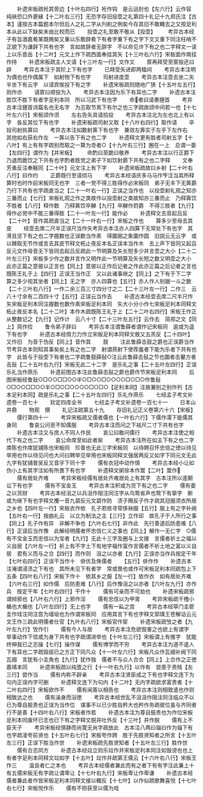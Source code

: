 <!-- { "loadSidebar": true } -->
　　补遗宋板疏衽其旁边【十叶右四行】衽作钩　是云运肘也【左六行】云作容　纯袂恐口外更縁【十二叶右三行】无恐字存旧投壶之礼第四十礼记十九郑氏注【古本】谨按古本篇题本尔但后人之礼二字从刋削之例矣今存其旧不敢輙去之又按足利本从此以下缺矣末由比校而已
　　投壶之礼至敢不敬从【投壶】
　　考异古本经子有旨酒嘉肴某既赐矣又重以乐敢辞肴下有者字重下有之字下文又重下同注枉哨不正貌下为谦辞下共有也字　言如故辞者无辞字　不以命见许下有之也二字释文一读上以乐音岳【十二叶】元文上作下疏西面奉挂其矢【十三叶右六行】宋板面作南挂作持
　　补遗宋板疏主人文请【十三叶左一行】文作又
　　賔再拜受至賔般还曰辟
　　考异古本注于其阶上下有也字
　　已拜受矢进即两楹间
　　考异古本注明为偶也也作偶属下　如射物下有也字
　　司射进度壶
　　考异古本注壶去坐二矢半坐下有云字　以请宾俟投下有之字
　　补遗宋板疏则随地广狭【十五叶左五行】则作亦
　　请賔曰顺投为入
　　考异古本注因为乐下有耳也二字
　　补遗古本注胜饮不胜下有者字足利本同　所以习武下有也字
　　命者曰请奏貍首
　　考异古本注貍首诗篇名也无名字　为志取节焉下有尔之也三字疏故颂中间若一也【十七叶左六行】宋板颂作须
　　左右告矢具请拾投
　　考异古本注北为左也北上有以字　各反其位下有也字
　　补遗宋板疏司射又取【十八叶右四行】取作请
　　卒投司射执算曰
　　考异古本注如数射筭下有也字　兼敛左筭实于左手下左作右　其他如右获右作左　一筭以告下有之也二字
　　补遗释文更有胜者司射五字【十八叶】有上有有字疏别而取之一算为竒者○【十九叶右三行】圈在一上　总谓一委【左四行】谓作为【并宋板】
　　命酌曰至跪曰敬养
　　考异古本注以行正爵下乃退而跪饮之下共有也字酌者胜党之弟子下如饮射爵下共有之也二字释
　　文奉芳勇反注奉觞同【二十叶】元文注上有下字
　　补遗宋板疏故曰乡射【二十叶右八行】曰作约
　　正爵既行至请彻马
　　考异古本经请庆多马马作笇注当其所释算时也时作前宋板同无也字　三者一党不得三胜得作必宋板同　弟子无丰下无筭爵乃行下共有也字疏直当之【二十一叶右一行】正误之当作也　以投壶射礼观之知亦三番而止【七行】宋板礼观之作之类故作以投壶射之类故知亦三番而止　乃释筭饮不胜者【八行】释作数　乃释筭饮卒觯【九行】卒觯作罸爵　不得三胜者【九行】得作必党中不能三番得胜【二十一叶左一行】能作必
　　补遗释文去音起吕反【二十叶】音作其疏直当之【二十一叶右一行】宋板之作也
　　算多少至母去其皮
　　经壶去席二尺半正误尺当作矢考异古本注亦人四算下无常处下有也字　其滑且坚下有之也二字握数也正误数当作素　得圜囷之象圜作圆　旧説云无云字　或以棘取无节作或言去其皮节释文柘止夜反本名正误本当作木　去上声下皆同又起吕反元文作毋音无下皆同去起吕反疏此一节明算及矢长短多少并言壶之大小【二十二叶左三行】宋板多少作之数并言作又明作此一节明算及矢长短之数又明壶之大小　此亦正篇之意彼以正言也【同上】意彼以正作后记者之作此亦正篇之后记者之言也　既陈王礼于上【四行】正误王当作正　又以此诸事继之【同上】之下有于下二字　算之多少视其坐者【同上】无之字　亦人四算也【五行】亦人作人别据一斗之数【二十三叶右八行】一作二余三百三寸四分寸之二【二十三叶左一行】二作三　云八十寸余有二百四十寸【五行】正误云当作去
　　补遗古本经壶去席二尺半尺作矢宋板足利本同注握数也数作素宋板足利本同　矢大小分小作七宋板足利本同释文柘止夜反本名【二十二叶】本作木疏既陈王礼于上【二十二叶右四行】宋板王作正　从整数记之【九行】记作计　云八十寸【二十三叶左五行】云作去　简郑之文【同上】简作捡
　　鲁令弟子辞曰
　　考异古本注谓鲁薛者谓作记宋板同　逾或为遥下有也字
　　补遗古本经偝力力作立宋板足利本同释文敖又五羔反【二十四叶】又作旧　为音于伪反【同上】音作其
　　鼓
　　注此鲁薛击鼓之爵也正误爵当作节考异古本则知其事矣矣上有之也二字　射谓燕射下使荐羞者下能为乐者下共有也字　此皆与于投壶下有者也二字疏鲁鼓薛鼔○注云此鲁薛击鼔之节也圜者击鼙方者击鼔【二十五叶右九行】宋板无此二十二字　是乐礼之事【二十五叶左四行】正误乐礼当作燕乐
　　补遗前图古本注此鲁薛击鼔之爵也爵作节宋板足利本同
　　后图宋板经鲁鼔○□○○□□○○半○□○○□○○○○□○□○作鲁鼔○□○○□□○○半○□○□○○○○□○□○【足利本同】注故兼别之别作列【古本足利本同】疏是乐礼之事【二十五叶左四行】乐礼作燕乐
　　七经孟子考文补遗卷一百七十
　　钦定四库全书
　　七经孟子考文补遗卷一百七十一
　　日本山井鼎
　　物观　撰
　　礼记注疏第五十九
　　存旧礼记正义卷第六十六【宋板】
　　儒行第四十一
　　考异宋板疏又儒者儒也【一叶右六行】下儒作濡下能儒其身同
　　鲁哀公问至不知儒服
　　考异古本注而问之下袪尺二寸下共有也字
　　补遗古本注又与庶人不同人作民
　　哀公曰敢问儒行
　　考异古本注使之相代下有之也二字
　　哀公命席至如此者矣
　　考异古本注所在如主下有之也二字　席陈也作席犹铺陈也宋板同　珍善也无此三字宋板同　以待聘召怀忠信之徳以待见举用也作以待见问也大问曰聘举见举用也宋板同释文强居两反又如字下同元文无此九字有犹铺普吴反又音孚下同十字
　　儒有衣冠中动作慎
　　考异古本经小让如伪小上有其字注如有所畏下有也字
　　补遗释文粥徐本作鬻【二叶】鬻作
　　儒有居处齐难
　　考异宋板经儒有居处齐难居处上有其字　古本注所以逺鬭讼下有也字
　　儒有不宝金玉
　　考异古本注积或为货下有之也二字
　　儒有委之以货财
　　考异古本经沮之以兵沮作阻注同注字从鸟鸷省声也鸷下有挚字　断或为继下有也字释文攫一音九碧反元文碧作防　渍子赐反子作才疏其冠服须衣所居之乡也【四叶左一行】宋板衣作依　孔子若依寻常侈袂服【五行】服上有之字补阙【五叶右一行】按曲礼云　以立为制法之主【三行】立作邱　故孔子于人所行之事【同上】孔子作有异　非解不争也【六叶右七行】非作此　先行善道后防患难【八行】正误后当作豫　此解经明儒者怀忠信仁义之事也【同上】解作一无仁字　○儒有不宝金玉而忠信以为宝者【九行】无此十三字及圈与上文接　言儒者祈土之福以义自居【六叶左一行】祈上有不字土下有地字福作富作言儒者不祈土地之富以义自居　君有义而与之合【四行】而作则　沮之以亦者【九行】正误亦当作兵按定干年【七叶右四行】正误干当作十　俳优及侏儒者
　　【五行】俳作作
　　补遗古本注淹谓浸渍之下有也　其所未见下有者字　常或畏也或作可宋板足利本同疏包上下五条【四叶右八行】宋板下作十　依其乡之服【左一行】依作衣　如有居处齐难【六叶右三行】如作儒　后防患难【八行】后作豫沮之以亦者【六叶左九行】亦作兵　按定干年【七叶右四行】干作十
　　儒有可亲而不可劫也
　　补遗宋板疏邪谓倾邪也【八叶右六行】上邪作淫
　　儒有忠信以为甲胄
　　考异宋板疏干橹小楯也大楯也【八叶左四行】无上也字
　　儒有一畆之宫
　　考异古本经筚门圭窬圭作珪注同注宫为墙垣也为作谓宋板同　应用其言下有也字释文郭璞王苍解诂云元文王作三疏此明儒者仕官【九叶右八行】宋板官作宦
　　补遗宋板疏攷之者【九叶左九行】攷作引
　　儒有今人与居
　　考异古本注危欲毁害之也欲上有谓字　举事动作下信或为身下共有也字疏谓进举也【十叶左三行】宋板谓上有推字　犹能终伸我已之志操【七行】操作谋
　　儒有博学而不穷
　　考异古本注为道不逺人下有耳也二字疏毁屈已之方正下同凡众【十一叶左六行】宋板凡众作瓦细补阙下同瓦细　言犹有小圭角也【九行】犹作独　儒者不与众人合合【同上】上合作之正徳嘉靖本同
　　补遗宋板疏以纯壹之行【十一叶右九行】以作有　尝患于贵贱【左三行】尝作当
　　儒有内称不辟亲
　　考异古本注贤臣成之下有也字释文连下为句内正误内字可删
　　补遗释文连下为句内【十二叶】无内字疏欲求富贵者【十二叶右四行】宋板欲作不
　　儒有闻善以相告也
　　考异古本注则相致逺也作则相致达之也
　　儒有澡身而浴徳
　　考异古本经世乱不沮沮作阻注同注临众不以已为尊自振贵也正误为当作位　谋事不以已少胜自矜大也矜作务疏彼位虽与齐同者行不是善【十四叶右八行】宋板者作若
　　补遗古本注为尊自振贵也为作位宋板足利本同废坏已志也已下有之字释文脱并吐外反【十三叶】并作脱
　　儒有上不臣天子
　　考异宋板经慎静而尚寛无尚字疏放此　古本注八两曰锱曰作为锱下有也字疏凌夸前贤也【十五叶右七行】宋板夸作跨　胜于先胜贤知者之所言【十五叶左三行】正误下胜当作世
　　补遗宋板疏先胜贤知者【十五叶左三行】胜作世
　　儒有合志同方
　　补遗古本经竝立则乐竝作并宋板足利本同注如毁谤也也上有者字足利本同释文竝如字【十五叶】竝作并疏第王儒云【十六叶右八行】宋板王作三
　　温良者仁之本也
　　考异古本经儒者兼此而有之者下有有字注此兼上十有五儒宋板无有字疏让谓卑让【十七叶右九行】宋板卑让作卑谦
　　补遗古本经儒者兼此者作皆宋板足利本同释文接以輙反【十七叶】以作似疏歌舞喜悦【十七叶右七行】宋板悦作乐
　　儒有不陨获至以儒为戏
